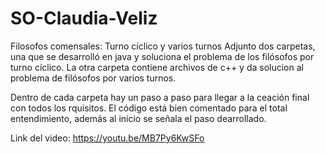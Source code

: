 # SO-Claudia-Veliz
Filosofos comensales: Turno cíclico y varios turnos
Adjunto dos carpetas, una que se desarrolló en java y soluciona el problema de los filósofos por turno cíclico. La otra carpeta contiene archivos de c++ y da solucion al problema de filósofos por varios turnos.

Dentro de cada carpeta hay un paso a paso para llegar a la ceación final con todos los rquisitos.
El código está bien comentado para el total entendimiento, además al inicio se señala el paso dearrollado.

Link del video: https://youtu.be/MB7Py6KwSFo
